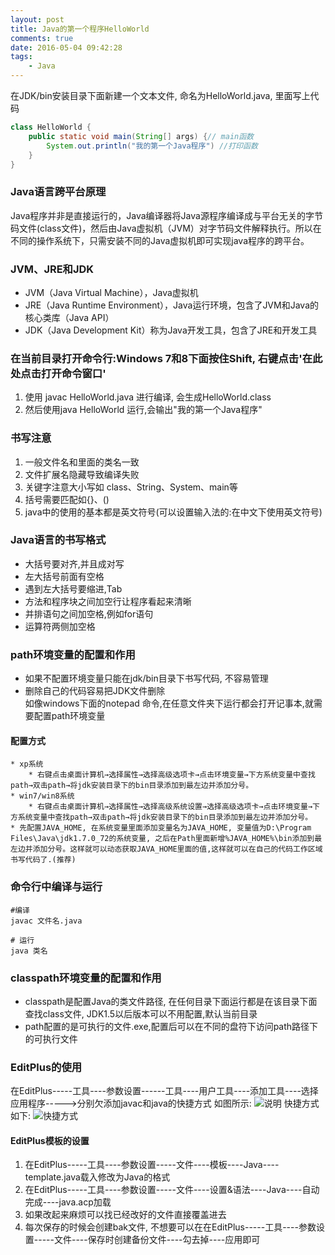```yaml
---
layout: post
title: Java的第一个程序HelloWorld
comments: true
date: 2016-05-04 09:42:28
tags:
	- Java
---
```


在JDK/bin安装目录下面新建一个文本文件, 命名为HelloWorld.java,  里面写上代码

```java
class HelloWorld {
	public static void main(String[] args) {// main函数
		System.out.println("我的第一个Java程序") //打印函数
	}
}
```

### Java语言跨平台原理

Java程序并非是直接运行的，Java编译器将Java源程序编译成与平台无关的字节码文件(class文件)，然后由Java虚拟机（JVM）对字节码文件解释执行。所以在不同的操作系统下，只需安装不同的Java虚拟机即可实现java程序的跨平台。

<!--more-->

### JVM、JRE和JDK

* JVM（Java Virtual Machine），Java虚拟机
* JRE（Java Runtime Environment），Java运行环境，包含了JVM和Java的核心类库（Java API）
* JDK（Java Development Kit）称为Java开发工具，包含了JRE和开发工具



### 在当前目录打开命令行:Windows 7和8下面按住Shift, 右键点击'在此处点击打开命令窗口'

1. 使用 javac HelloWorld.java 进行编译, 会生成HelloWorld.class
2. 然后使用java HelloWorld 运行,会输出"我的第一个Java程序"



### 书写注意

1. 一般文件名和里面的类名一致
2. 文件扩展名隐藏导致编译失败
3. 关键字注意大小写如 class、String、System、main等
4. 括号需要匹配如{}、()
5. java中的使用的基本都是英文符号(可以设置输入法的:在中文下使用英文符号)

### Java语言的书写格式
* 大括号要对齐,并且成对写
* 左大括号前面有空格
* 遇到左大括号要缩进,Tab
* 方法和程序块之间加空行让程序看起来清晰
* 并排语句之间加空格,例如for语句
* 运算符两侧加空格

### path环境变量的配置和作用
* 如果不配置环境变量只能在jdk/bin目录下书写代码, 不容易管理
* 删除自己的代码容易把JDK文件删除
  </br>
  如像windows下面的notepad 命令,在任意文件夹下运行都会打开记事本,就需要配置path环境变量
#### 配置方式
	* xp系统
		* 右键点击桌面计算机→选择属性→选择高级选项卡→点击环境变量→下方系统变量中查找path→双击path→将jdk安装目录下的bin目录添加到最左边并添加分号。
	* win7/win8系统
		* 右键点击桌面计算机→选择属性→选择高级系统设置→选择高级选项卡→点击环境变量→下方系统变量中查找path→双击path→将jdk安装目录下的bin目录添加到最左边并添加分号。
	* 先配置JAVA_HOME, 在系统变量里面添加变量名为JAVA_HOME, 变量值为D:\Program Files\Java\jdk1.7.0_72的系统变量, 之后在Path里面新增%JAVA_HOME%\bin添加到最左边并添加分号。这样就可以动态获取JAVA_HOME里面的值,这样就可以在自己的代码工作区域书写代码了.(推荐)

### 命令行中编译与运行

```
#编译
javac 文件名.java

# 运行
java 类名
```

### classpath环境变量的配置和作用

* classpath是配置Java的类文件路径, 在任何目录下面运行都是在该目录下面查找class文件, JDK1.5以后版本可以不用配置,默认当前目录
* path配置的是可执行的文件.exe,配置后可以在不同的盘符下访问path路径下的可执行文件


### EditPlus的使用
在EditPlus-----工具----参数设置------工具----用户工具----添加工具----选择应用程序----->分别欠添加javac和java的快捷方式
如图所示: ![说明](http://47.96.147.179/images/java/EditPlus_desc.png)
快捷方式如下: ![快捷方式](http://47.96.147.179/images/java/EditPlus_quick.png)

#### EditPlus模板的设置
1. 在EditPlus-----工具----参数设置-----文件----模板----Java----template.java载入修改为Java的格式
2. 在EditPlus-----工具----参数设置-----文件----设置&语法----Java----自动完成----java.acp加载
3. 如果改起来麻烦可以找已经改好的文件直接覆盖进去
4. 每次保存的时候会创建bak文件, 不想要可以在在EditPlus-----工具----参数设置-----文件----保存时创建备份文件----勾去掉----应用即可

